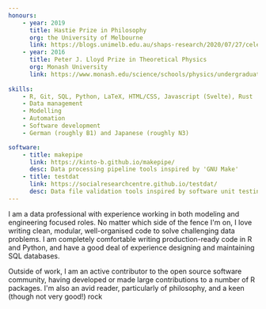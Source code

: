 ```yaml
---
honours:
    - year: 2019
      title: Hastie Prize in Philosophy
      org: the University of Melbourne
      link: https://blogs.unimelb.edu.au/shaps-research/2020/07/27/celebrating-our-students-achievements/
    - year: 2016
      title: Peter J. Lloyd Prize in Theoretical Physics
      org: Monash University
      link: https://www.monash.edu/science/schools/physics/undergraduate/prizes  
    
skills:
    - R, Git, SQL, Python, LaTeX, HTML/CSS, Javascript (Svelte), Rust
    - Data management
    - Modelling
    - Automation
    - Software development
    - German (roughly B1) and Japanese (roughly N3)

software:
    - title: makepipe
      link: https://kinto-b.github.io/makepipe/ 
      desc: Data processing pipeline tools inspired by 'GNU Make'
    - title: testdat
      link: https://socialresearchcentre.github.io/testdat/
      desc: Data file validation tools inspired by software unit testing
---
```


I am a data professional with experience working in both modeling and engineering focused roles. No matter which side of the fence I'm on, I love writing clean, modular, well-organised code to solve challenging data problems. I am completely comfortable writing production-ready code in R and Python, and have a good deal of experience designing and maintaining SQL databases. 

Outside of work, I am an active contributor to the open source software community, having developed or made large contributions to a number of R packages. I'm also an avid reader, particularly of philosophy, and a keen (though not very good!) rock 
